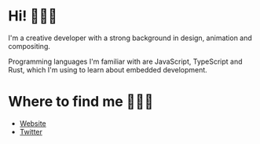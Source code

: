 # Hi! 👨🏽‍💻

I'm a creative developer with a strong background in design, animation and compositing.

Programming languages I'm familiar with are JavaScript, TypeScript and Rust, which I'm using to learn about embedded development.

# Where to find me 👨🏽‍🚀

- [Website](https://jasonmiller.nl)
- [Twitter](https://twitter.com/imjasonmiller)
